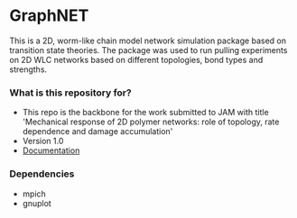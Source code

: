 # GraphNET

This is a 2D, worm-like chain model network simulation package based on transition state theories. The package was used to run pulling experiments on 2D WLC networks based on different topologies, bond types and strengths.

### What is this repository for? ###

* This repo is the backbone for the work submitted to JAM with title 'Mechanical response of 2D polymer networks: role of topology, rate dependence and damage accumulation'
* Version 1.0
* [Documentation](https://graphnetdocs.io/GraphNet/)

### Dependencies ###

* mpich 
* gnuplot
